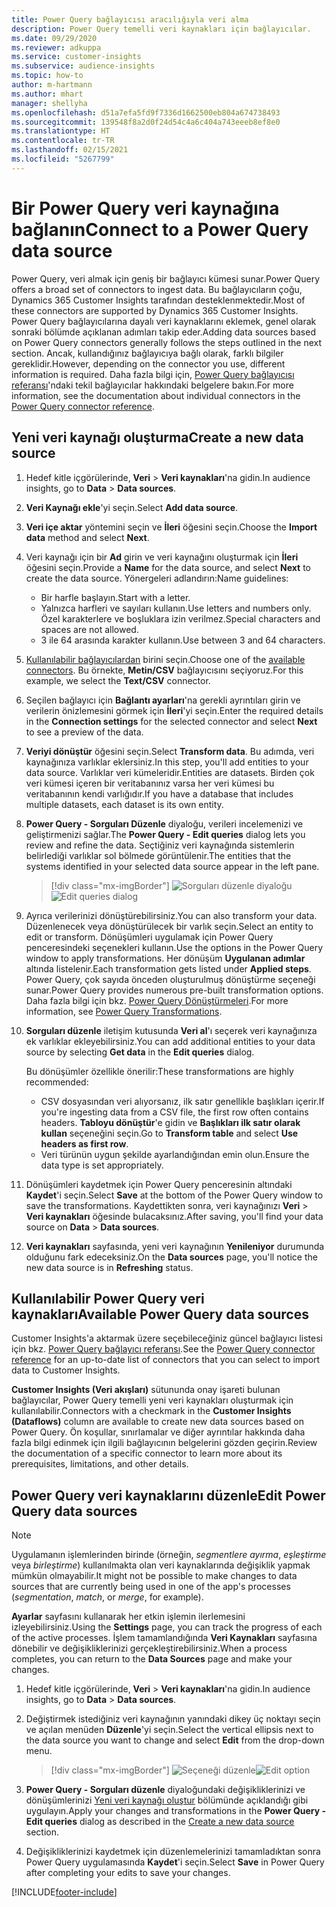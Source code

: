 ```yaml
---
title: Power Query bağlayıcısı aracılığıyla veri alma
description: Power Query temelli veri kaynakları için bağlayıcılar.
ms.date: 09/29/2020
ms.reviewer: adkuppa
ms.service: customer-insights
ms.subservice: audience-insights
ms.topic: how-to
author: m-hartmann
ms.author: mhart
manager: shellyha
ms.openlocfilehash: d51a7efa5fd9f7336d1662500eb804a674738493
ms.sourcegitcommit: 139548f8a2d0f24d54c4a6c404a743eeeb8ef8e0
ms.translationtype: HT
ms.contentlocale: tr-TR
ms.lasthandoff: 02/15/2021
ms.locfileid: "5267799"
---
```

# <a name="connect-to-a-power-query-data-source"></a><span data-ttu-id="10ba1-103">Bir Power Query veri kaynağına bağlanın</span><span class="sxs-lookup"><span data-stu-id="10ba1-103">Connect to a Power Query data source</span></span>

<span data-ttu-id="10ba1-104">Power Query, veri almak için geniş bir bağlayıcı kümesi sunar.</span><span class="sxs-lookup"><span data-stu-id="10ba1-104">Power Query offers a broad set of connectors to ingest data.</span></span> <span data-ttu-id="10ba1-105">Bu bağlayıcıların çoğu, Dynamics 365 Customer Insights tarafından desteklenmektedir.</span><span class="sxs-lookup"><span data-stu-id="10ba1-105">Most of these connectors are supported by Dynamics 365 Customer Insights.</span></span> <span data-ttu-id="10ba1-106">Power Query bağlayıcılarına dayalı veri kaynaklarını eklemek, genel olarak sonraki bölümde açıklanan adımları takip eder.</span><span class="sxs-lookup"><span data-stu-id="10ba1-106">Adding data sources based on Power Query connectors generally follows the steps outlined in the next section.</span></span> <span data-ttu-id="10ba1-107">Ancak, kullandığınız bağlayıcıya bağlı olarak, farklı bilgiler gereklidir.</span><span class="sxs-lookup"><span data-stu-id="10ba1-107">However, depending on the connector you use, different information is required.</span></span> <span data-ttu-id="10ba1-108">Daha fazla bilgi için, [Power Query bağlayıcısı referansı](https://docs.microsoft.com/power-query/connectors/)'ndaki tekil bağlayıcılar hakkındaki belgelere bakın.</span><span class="sxs-lookup"><span data-stu-id="10ba1-108">For more information, see the documentation about individual connectors in the [Power Query connector reference](https://docs.microsoft.com/power-query/connectors/).</span></span>

## <a name="create-a-new-data-source"></a><span data-ttu-id="10ba1-109">Yeni veri kaynağı oluşturma</span><span class="sxs-lookup"><span data-stu-id="10ba1-109">Create a new data source</span></span>

1. <span data-ttu-id="10ba1-110">Hedef kitle içgörülerinde, **Veri** > **Veri kaynakları**'na gidin.</span><span class="sxs-lookup"><span data-stu-id="10ba1-110">In audience insights, go to **Data** > **Data sources**.</span></span>

1. <span data-ttu-id="10ba1-111">**Veri Kaynağı ekle**'yi seçin.</span><span class="sxs-lookup"><span data-stu-id="10ba1-111">Select **Add data source**.</span></span>

1. <span data-ttu-id="10ba1-112">**Veri içe aktar** yöntemini seçin ve **İleri** öğesini seçin.</span><span class="sxs-lookup"><span data-stu-id="10ba1-112">Choose the **Import data** method and select **Next**.</span></span>

1. <span data-ttu-id="10ba1-113">Veri kaynağı için bir **Ad** girin ve veri kaynağını oluşturmak için **İleri** öğesini seçin.</span><span class="sxs-lookup"><span data-stu-id="10ba1-113">Provide a **Name** for the data source, and select **Next** to create the data source.</span></span> <span data-ttu-id="10ba1-114">Yönergeleri adlandırın:</span><span class="sxs-lookup"><span data-stu-id="10ba1-114">Name guidelines:</span></span> 
   - <span data-ttu-id="10ba1-115">Bir harfle başlayın.</span><span class="sxs-lookup"><span data-stu-id="10ba1-115">Start with a letter.</span></span>
   - <span data-ttu-id="10ba1-116">Yalnızca harfleri ve sayıları kullanın.</span><span class="sxs-lookup"><span data-stu-id="10ba1-116">Use letters and numbers only.</span></span> <span data-ttu-id="10ba1-117">Özel karakterlere ve boşluklara izin verilmez.</span><span class="sxs-lookup"><span data-stu-id="10ba1-117">Special characters and spaces are not allowed.</span></span>
   - <span data-ttu-id="10ba1-118">3 ile 64 arasında karakter kullanın.</span><span class="sxs-lookup"><span data-stu-id="10ba1-118">Use between 3 and 64 characters.</span></span>

1. <span data-ttu-id="10ba1-119">[Kullanılabilir bağlayıcılardan](#available-power-query-data-sources) birini seçin.</span><span class="sxs-lookup"><span data-stu-id="10ba1-119">Choose one of the [available connectors](#available-power-query-data-sources).</span></span> <span data-ttu-id="10ba1-120">Bu örnekte, **Metin/CSV** bağlayıcısını seçiyoruz.</span><span class="sxs-lookup"><span data-stu-id="10ba1-120">For this example, we select the **Text/CSV** connector.</span></span>

1. <span data-ttu-id="10ba1-121">Seçilen bağlayıcı için **Bağlantı ayarları**'na gerekli ayrıntıları girin ve verilerin önizlemesini görmek için **İleri**'yi seçin.</span><span class="sxs-lookup"><span data-stu-id="10ba1-121">Enter the required details in the **Connection settings** for the selected connector and select **Next** to see a preview of the data.</span></span>

1. <span data-ttu-id="10ba1-122">**Veriyi dönüştür** öğesini seçin.</span><span class="sxs-lookup"><span data-stu-id="10ba1-122">Select **Transform data**.</span></span> <span data-ttu-id="10ba1-123">Bu adımda, veri kaynağınıza varlıklar eklersiniz.</span><span class="sxs-lookup"><span data-stu-id="10ba1-123">In this step, you'll add entities to your data source.</span></span> <span data-ttu-id="10ba1-124">Varlıklar veri kümeleridir.</span><span class="sxs-lookup"><span data-stu-id="10ba1-124">Entities are datasets.</span></span> <span data-ttu-id="10ba1-125">Birden çok veri kümesi içeren bir veritabanınız varsa her veri kümesi bu veritabanının kendi varlığıdır.</span><span class="sxs-lookup"><span data-stu-id="10ba1-125">If you have a database that includes multiple datasets, each dataset is its own entity.</span></span>

1. <span data-ttu-id="10ba1-126">**Power Query - Sorguları Düzenle** diyaloğu, verileri incelemenizi ve geliştirmenizi sağlar.</span><span class="sxs-lookup"><span data-stu-id="10ba1-126">The **Power Query - Edit queries** dialog lets you review and refine the data.</span></span> <span data-ttu-id="10ba1-127">Seçtiğiniz veri kaynağında sistemlerin belirlediği varlıklar sol bölmede görüntülenir.</span><span class="sxs-lookup"><span data-stu-id="10ba1-127">The entities that the systems identified in your selected data source appear in the left pane.</span></span>

   > [!div class="mx-imgBorder"]
   > <span data-ttu-id="10ba1-128">![Sorguları düzenle diyaloğu](media/data-manager-configure-edit-queries.png "Sorguları düzenle diyaloğu")</span><span class="sxs-lookup"><span data-stu-id="10ba1-128">![Edit queries dialog](media/data-manager-configure-edit-queries.png "Edit queries dialog")</span></span>

1. <span data-ttu-id="10ba1-129">Ayrıca verilerinizi dönüştürebilirsiniz.</span><span class="sxs-lookup"><span data-stu-id="10ba1-129">You can also transform your data.</span></span> <span data-ttu-id="10ba1-130">Düzenlenecek veya dönüştürülecek bir varlık seçin.</span><span class="sxs-lookup"><span data-stu-id="10ba1-130">Select an entity to edit or transform.</span></span> <span data-ttu-id="10ba1-131">Dönüşümleri uygulamak için Power Query penceresindeki seçenekleri kullanın.</span><span class="sxs-lookup"><span data-stu-id="10ba1-131">Use the options in the Power Query window to apply transformations.</span></span> <span data-ttu-id="10ba1-132">Her dönüşüm **Uygulanan adımlar** altında listelenir.</span><span class="sxs-lookup"><span data-stu-id="10ba1-132">Each transformation gets listed under **Applied steps**.</span></span> <span data-ttu-id="10ba1-133">Power Query, çok sayıda önceden oluşturulmuş dönüştürme seçeneği sunar.</span><span class="sxs-lookup"><span data-stu-id="10ba1-133">Power Query provides numerous pre-built transformation options.</span></span> <span data-ttu-id="10ba1-134">Daha fazla bilgi için bkz. [Power Query Dönüştürmeleri](https://docs.microsoft.com/power-query/power-query-what-is-power-query#transformations).</span><span class="sxs-lookup"><span data-stu-id="10ba1-134">For more information, see [Power Query Transformations](https://docs.microsoft.com/power-query/power-query-what-is-power-query#transformations).</span></span>

1. <span data-ttu-id="10ba1-135">**Sorguları düzenle** iletişim kutusunda **Veri al**'ı seçerek veri kaynağınıza ek varlıklar ekleyebilirsiniz.</span><span class="sxs-lookup"><span data-stu-id="10ba1-135">You can add additional entities to your data source by selecting **Get data** in the **Edit queries** dialog.</span></span>

   <span data-ttu-id="10ba1-136">Bu dönüşümler özellikle önerilir:</span><span class="sxs-lookup"><span data-stu-id="10ba1-136">These transformations are highly recommended:</span></span>

   - <span data-ttu-id="10ba1-137">CSV dosyasından veri alıyorsanız, ilk satır genellikle başlıkları içerir.</span><span class="sxs-lookup"><span data-stu-id="10ba1-137">If you're ingesting data from a CSV file, the first row often contains headers.</span></span> <span data-ttu-id="10ba1-138">**Tabloyu dönüştür**'e gidin ve **Başlıkları ilk satır olarak kullan** seçeneğini seçin.</span><span class="sxs-lookup"><span data-stu-id="10ba1-138">Go to **Transform table** and select **Use headers as first row**.</span></span>
   - <span data-ttu-id="10ba1-139">Veri türünün uygun şekilde ayarlandığından emin olun.</span><span class="sxs-lookup"><span data-stu-id="10ba1-139">Ensure the data type is set appropriately.</span></span>

1. <span data-ttu-id="10ba1-140">Dönüşümleri kaydetmek için Power Query penceresinin altındaki **Kaydet**'i seçin.</span><span class="sxs-lookup"><span data-stu-id="10ba1-140">Select **Save** at the bottom of the Power Query window to save the transformations.</span></span> <span data-ttu-id="10ba1-141">Kaydettikten sonra, veri kaynağınızı **Veri** > **Veri kaynakları** öğesinde bulacaksınız.</span><span class="sxs-lookup"><span data-stu-id="10ba1-141">After saving, you'll find your data source on **Data** > **Data sources**.</span></span>

1. <span data-ttu-id="10ba1-142">**Veri kaynakları** sayfasında, yeni veri kaynağının **Yenileniyor** durumunda olduğunu fark edeceksiniz.</span><span class="sxs-lookup"><span data-stu-id="10ba1-142">On the **Data sources** page, you'll notice the new data source is in **Refreshing** status.</span></span>

## <a name="available-power-query-data-sources"></a><span data-ttu-id="10ba1-143">Kullanılabilir Power Query veri kaynakları</span><span class="sxs-lookup"><span data-stu-id="10ba1-143">Available Power Query data sources</span></span>

<span data-ttu-id="10ba1-144">Customer Insights'a aktarmak üzere seçebileceğiniz güncel bağlayıcı listesi için bkz. [Power Query bağlayıcı referansı](https://docs.microsoft.com/power-query/connectors/).</span><span class="sxs-lookup"><span data-stu-id="10ba1-144">See the [Power Query connector reference](https://docs.microsoft.com/power-query/connectors/) for an up-to-date list of connectors that you can select to import data to Customer Insights.</span></span> 

<span data-ttu-id="10ba1-145">**Customer Insights (Veri akışları)** sütununda onay işareti bulunan bağlayıcılar, Power Query temelli yeni veri kaynakları oluşturmak için kullanılabilir.</span><span class="sxs-lookup"><span data-stu-id="10ba1-145">Connectors with a checkmark in the **Customer Insights (Dataflows)** column are available to create new data sources based on Power Query.</span></span> <span data-ttu-id="10ba1-146">Ön koşullar, sınırlamalar ve diğer ayrıntılar hakkında daha fazla bilgi edinmek için ilgili bağlayıcının belgelerini gözden geçirin.</span><span class="sxs-lookup"><span data-stu-id="10ba1-146">Review the documentation of a specific connector to learn more about its prerequisites, limitations, and other details.</span></span>

## <a name="edit-power-query-data-sources"></a><span data-ttu-id="10ba1-147">Power Query veri kaynaklarını düzenle</span><span class="sxs-lookup"><span data-stu-id="10ba1-147">Edit Power Query data sources</span></span>

> [!NOTE]
> <span data-ttu-id="10ba1-148">Uygulamanın işlemlerinden birinde (örneğin, *segmentlere ayırma*, *eşleştirme* veya *birleştirme*) kullanılmakta olan veri kaynaklarında değişiklik yapmak mümkün olmayabilir.</span><span class="sxs-lookup"><span data-stu-id="10ba1-148">It might not be possible to make changes to data sources that are currently being used in one of the app's processes (*segmentation*, *match*, or *merge*, for example).</span></span> 
>
> <span data-ttu-id="10ba1-149">**Ayarlar** sayfasını kullanarak her etkin işlemin ilerlemesini izleyebilirsiniz.</span><span class="sxs-lookup"><span data-stu-id="10ba1-149">Using the **Settings** page, you can track the progress of each of the active processes.</span></span> <span data-ttu-id="10ba1-150">İşlem tamamlandığında **Veri Kaynakları** sayfasına dönebilir ve değişikliklerinizi gerçekleştirebilirsiniz.</span><span class="sxs-lookup"><span data-stu-id="10ba1-150">When a process completes, you can return to the **Data Sources** page and make your changes.</span></span>

1. <span data-ttu-id="10ba1-151">Hedef kitle içgörülerinde, **Veri** > **Veri kaynakları**'na gidin.</span><span class="sxs-lookup"><span data-stu-id="10ba1-151">In audience insights, go to **Data** > **Data sources**.</span></span>

2. <span data-ttu-id="10ba1-152">Değiştirmek istediğiniz veri kaynağının yanındaki dikey üç noktayı seçin ve açılan menüden **Düzenle**'yi seçin.</span><span class="sxs-lookup"><span data-stu-id="10ba1-152">Select the vertical ellipsis next to the data source you want to change and select **Edit** from the drop-down menu.</span></span>

   > [!div class="mx-imgBorder"]
   > <span data-ttu-id="10ba1-153">![Seçeneği düzenle](media/edit-option-data-sources.png "Seçeneği düzenle")</span><span class="sxs-lookup"><span data-stu-id="10ba1-153">![Edit option](media/edit-option-data-sources.png "Edit option")</span></span>

3. <span data-ttu-id="10ba1-154">**Power Query - Sorguları düzenle** diyaloğundaki değişikliklerinizi ve dönüşümlerinizi [Yeni veri kaynağı oluştur](#create-a-new-data-source) bölümünde açıklandığı gibi uygulayın.</span><span class="sxs-lookup"><span data-stu-id="10ba1-154">Apply your changes and transformations in the **Power Query - Edit queries** dialog as described in the [Create a new data source](#create-a-new-data-source) section.</span></span>

4. <span data-ttu-id="10ba1-155">Değişikliklerinizi kaydetmek için düzenlemelerinizi tamamladıktan sonra Power Query uygulamasında **Kaydet**'i seçin.</span><span class="sxs-lookup"><span data-stu-id="10ba1-155">Select **Save** in Power Query after completing your edits to save your changes.</span></span>


[!INCLUDE[footer-include](../includes/footer-banner.md)]